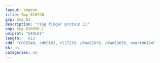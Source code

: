 ```yaml
---
layout: smgene
title: Smp_016920
grp: Smp_01
description: "ring finger protein 11"
smp: Smp_016920.1
uniprot: "G4VL01"
length:   612
cdd: "COG5540, cd00162, cl17238, pfam12678, pfam13639, smart00184"
kk: ns
categories: sm
---
```


